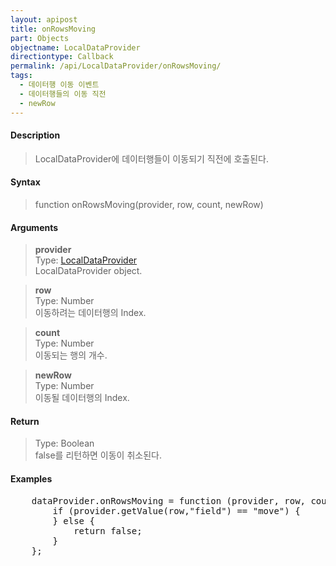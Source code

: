 ```yaml
---
layout: apipost
title: onRowsMoving
part: Objects
objectname: LocalDataProvider
directiontype: Callback
permalink: /api/LocalDataProvider/onRowsMoving/
tags:
  - 데이터행 이동 이벤트
  - 데이터행들의 이동 직전
  - newRow
---
```



#### Description

> LocalDataProvider에 데이터행들이 이동되기 직전에 호출된다.

#### Syntax

> function onRowsMoving(provider, row, count, newRow)

#### Arguments

> **provider**  
> Type: [LocalDataProvider](/api/LocalDataProvider/)  
> LocalDataProvider object.  

> **row**  
> Type: Number  
> 이동하려는 데이터행의 Index.  

> **count**  
> Type: Number  
> 이동되는 행의 개수.  

> **newRow**  
> Type: Number  
> 이동될 데이터행의 Index.

#### Return

> Type: Boolean  
> false를 리턴하면 이동이 취소된다.  

#### Examples 

<pre class="prettyprint">
    dataProvider.onRowsMoving = function (provider, row, count, newRow) {
        if (provider.getValue(row,"field") == "move") {
        } else {
            return false;
        }
    };
</pre>

